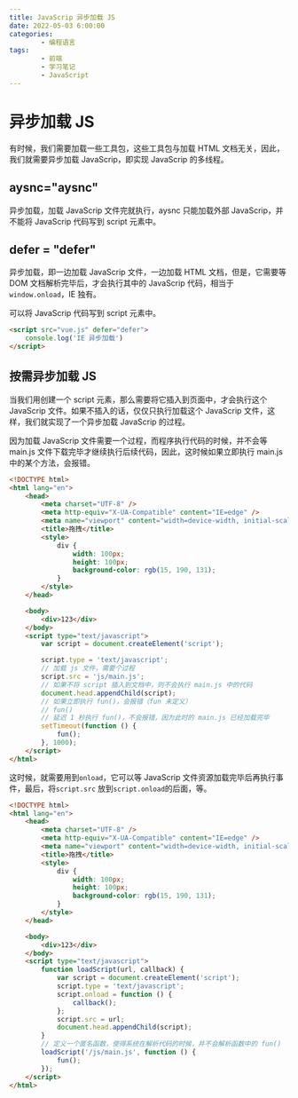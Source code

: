 ```yaml
---
title: JavaScrip 异步加载 JS
date: 2022-05-03 6:00:00
categories:
        - 编程语言
tags:
        - 前端
        - 学习笔记
        - JavaScript
---
```


# 异步加载 JS

有时候，我们需要加载一些工具包，这些工具包与加载 HTML 文档无关，因此，我们就需要异步加载 JavaScrip，即实现 JavaScrip 的多线程。

## aysnc="aysnc"

异步加载，加载 JavaScrip 文件完就执行，aysnc 只能加载外部 JavaScrip，并不能将 JavaScrip 代码写到 script 元素中。

## defer = "defer"

异步加载，即一边加载 JavaScrip 文件，一边加载 HTML 文档，但是，它需要等 DOM 文档解析完毕后，才会执行其中的 JavaScrip 代码，相当于`window.onload`，IE 独有。

可以将 JavaScrip 代码写到 script 元素中。

```html
<script src="vue.js" defer="defer">
	console.log('IE 异步加载')
</script>
```

## 按需异步加载 JS

当我们用创建一个 script 元素，那么需要将它插入到页面中，才会执行这个 JavaScrip 文件。如果不插入的话，仅仅只执行加载这个 JavaScrip 文件，这样，我们就实现了一个异步加载 JavaScrip 的过程。

因为加载 JavaScrip 文件需要一个过程，而程序执行代码的时候，并不会等 main.js 文件下载完毕才继续执行后续代码，因此，这时候如果立即执行 main.js 中的某个方法，会报错。

```html
<!DOCTYPE html>
<html lang="en">
	<head>
		<meta charset="UTF-8" />
		<meta http-equiv="X-UA-Compatible" content="IE=edge" />
		<meta name="viewport" content="width=device-width, initial-scale=1.0" />
		<title>拖拽</title>
		<style>
			div {
				width: 100px;
				height: 100px;
				background-color: rgb(15, 190, 131);
			}
		</style>
	</head>

	<body>
		<div>123</div>
	</body>
	<script type="text/javascript">
		var script = document.createElement('script');

		script.type = 'text/javascript';
		// 加载 js 文件，需要个过程
		script.src = 'js/main.js';
		// 如果不将 script 插入到文档中，则不会执行 main.js 中的代码
		document.head.appendChild(script);
		// 如果立即执行 fun()，会报错（fun 未定义）
		// fun()
		// 延迟 1 秒执行 fun()，不会报错，因为此时的 main.js 已经加载完毕
		setTimeout(function () {
			fun();
		}, 1000);
	</script>
</html>
```

这时候，就需要用到`onload`，它可以等 JavaScrip 文件资源加载完毕后再执行事件，最后，将`script.src` 放到`script.onload`的后面，等。

```html
<!DOCTYPE html>
<html lang="en">
	<head>
		<meta charset="UTF-8" />
		<meta http-equiv="X-UA-Compatible" content="IE=edge" />
		<meta name="viewport" content="width=device-width, initial-scale=1.0" />
		<title>拖拽</title>
		<style>
			div {
				width: 100px;
				height: 100px;
				background-color: rgb(15, 190, 131);
			}
		</style>
	</head>

	<body>
		<div>123</div>
	</body>
	<script type="text/javascript">
		function loadScript(url, callback) {
			var script = document.createElement('script');
			script.type = 'text/javascript';
			script.onload = function () {
				callback();
			};
			script.src = url;
			document.head.appendChild(script);
		}
		// 定义一个匿名函数，使得系统在解析代码的时候，并不会解析函数中的 fun()
		loadScript('/js/main.js', function () {
			fun();
		});
	</script>
</html>
```
